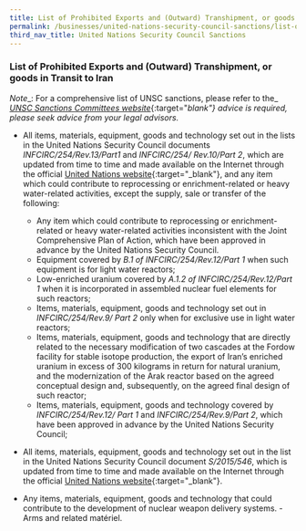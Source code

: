 ```yaml
---
title: List of Prohibited Exports and (Outward) Transhipment, or goods in Transit to Iran
permalink: /businesses/united-nations-security-council-sanctions/list-of-prohibited-exports-outward-transhipment-iran
third_nav_title: United Nations Security Council Sanctions
---
```



 ### List of Prohibited Exports and (Outward) Transhipment, or goods in Transit to Iran
   
   _Note__: For a comprehensive list of UNSC sanctions, please refer to the_ [_UNSC Sanctions Committees website_](hhttps://www.un.org/securitycouncil/){:target="_blank"} advice is required, please seek advice from your legal advisors._
    
-   All items, materials, equipment, goods and technology set out in the lists in the United Nations Security Council documents  _INFCIRC/254/Rev.13/Part1_ and _INFCIRC/254/ Rev.10/Part 2_, which are updated from time to time and made available on the Internet through the official [United Nations website](https://www.un.org/en/){:target="_blank"}, and any item which could contribute to reprocessing or enrichment-related or heavy water-related activities, except the supply, sale or transfer of the following:

       -   Any item which could contribute to reprocessing or enrichment-related or heavy water-related activities inconsistent with the Joint Comprehensive Plan of Action, which have been approved in advance by the United Nations Security Council.
       -   Equipment covered by  _B.1 of INFCIRC/254/Rev.12/Part 1_  when such equipment is for light water reactors;
       -   Low-enriched uranium covered by  _A.1.2 of INFCIRC/254/Rev.12/Part 1_  when it is incorporated in assembled nuclear fuel elements for such reactors;
       -   Items, materials, equipment, goods and technology set out in  _INFCIRC/254/Rev.9/ Part 2_  only when for exclusive use in light water reactors;
       -   Items, materials, equipment, goods and technology that are directly related to the necessary modification of two cascades at the Fordow facility for stable isotope production, the export of Iran’s enriched uranium in excess of 300 kilograms in return for natural uranium, and the modernization of the Arak reactor based on the agreed conceptual design and, subsequently, on the agreed final design of such reactor;
       -   Items, materials, equipment, goods and technology covered by  _INFCIRC/254/Rev.12/ Part 1_  and  _INFCIRC/254/Rev.9/Part 2_, which have been approved in advance by the United Nations Security Council;
       
   -   All items, materials, equipment, goods and technology set out in the list in the United Nations Security Council document  _S/2015/546_, which is updated from time to time and made available on the Internet through the official [United Nations website](https://www.un.org/en/){:target="_blank"}.
   -   Any items, materials, equipment, goods and technology that could contribute to the development of nuclear weapon delivery systems.
    -   Arms and related matériel.
